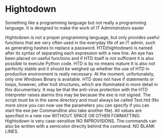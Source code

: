 # Hightodown
Something like a programming language but not really a programming language. It is designed to make the work of IT Administrators easier


Hightodown is not a proper programming language, but only provides useful functions that are very often used in the everyday life of an IT admin, such as generating hashes to replace a password. HTD(hightodown) is named after its syntax of separating each expression with a new line. An eye has been placed on useful functions and if HTD itself is not sufficient it is also possible to execute Python code. HTD is by no means mature It is also not perfectly stable and it should be weighed up whether the use of HTD in productive environment is really necessary. At the moment, unfortunately, only one Windows Binary is available. HTD does not have if statements or loops, however, other troll structures, which are illuminated in more detail in this documentary. It may be that the anti-virus protection with the HTD interpreter raises alarms this may be because the exe is not signed. The script must be in the same directory and must always be called Test.htd (No more since you can now use the parameters you can specify if you can start the exe per Commandline also take another file). All values are specified in a new row WITHOUT SPACE OR OTHER FORMATTING. Hightodown is very case-sensitive NO INPROVISIONS. The commands can also be written with a semicolon directly behind the command. NO BLANK LINES.


